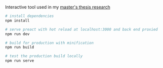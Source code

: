Interactive tool used in my [master's thesis research](https://urn.fi/URN:NBN:fi:aalto-202203272527)

``` bash
# install dependencies
npm install

# serve preact with hot reload at localhost:3000 and back end proxied
npm run dev

# build for production with minification
npm run build

# test the production build locally
npm run serve
```
